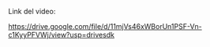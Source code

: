 Link del video:

https://drive.google.com/file/d/11mjVs46xWBorUn1PSF-Vn-c1KyyPFVWj/view?usp=drivesdk
